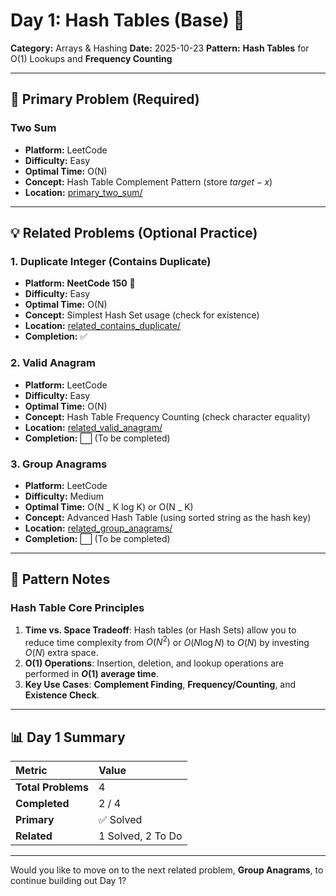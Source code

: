 # Day 1: Hash Tables (Base) 🔑

**Category:** Arrays & Hashing
**Date:** 2025-10-23
**Pattern:** **Hash Tables** for O(1) Lookups and **Frequency Counting**

---

## 🎯 Primary Problem (Required)

### Two Sum

- **Platform:** LeetCode
- **Difficulty:** Easy
- **Optimal Time:** O(N)
- **Concept:** Hash Table Complement Pattern (store $target - x$)
- **Location:** [primary_two_sum/](./primary_two_sum/)

---

## 💡 Related Problems (Optional Practice)

### 1. Duplicate Integer (Contains Duplicate)

- **Platform:** **NeetCode 150** 🚀
- **Difficulty:** Easy
- **Optimal Time:** O(N)
- **Concept:** Simplest Hash Set usage (check for existence)
- **Location:** [related_contains_duplicate/](./related_contains_duplicate/)
- **Completion:** ✅

### 2. Valid Anagram

- **Platform:** LeetCode
- **Difficulty:** Easy
- **Optimal Time:** O(N)
- **Concept:** Hash Table Frequency Counting (check character equality)
- **Location:** [related_valid_anagram/](./related_valid_anagram/)
- **Completion:** ⬜ (To be completed)

### 3. Group Anagrams

- **Platform:** LeetCode
- **Difficulty:** Medium
- **Optimal Time:** O(N _ K log K) or O(N _ K)
- **Concept:** Advanced Hash Table (using sorted string as the hash key)
- **Location:** [related_group_anagrams/](./related_group_anagrams/)
- **Completion:** ⬜ (To be completed)

---

## 🧠 Pattern Notes

### Hash Table Core Principles

1.  **Time vs. Space Tradeoff**: Hash tables (or Hash Sets) allow you to reduce time complexity from $O(N^2)$ or $O(N \log N)$ to $O(N)$ by investing $O(N)$ extra space.
2.  **O(1) Operations**: Insertion, deletion, and lookup operations are performed in **$O(1)$ average time**.
3.  **Key Use Cases**: **Complement Finding**, **Frequency/Counting**, and **Existence Check**.

---

## 📊 Day 1 Summary

| Metric             | Value             |
| :----------------- | :---------------- |
| **Total Problems** | 4                 |
| **Completed**      | 2 / 4             |
| **Primary**        | ✅ Solved         |
| **Related**        | 1 Solved, 2 To Do |

---

Would you like to move on to the next related problem, **Group Anagrams**, to continue building out Day 1?
